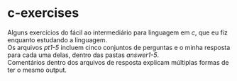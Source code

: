 # c-exercises
Alguns exercícios do fácil ao intermediário para linguagem em *c*, que eu fiz enquanto estudando a linguagem.  
Os arquivos *pt1-5* incluem cinco conjuntos de perguntas e o minha resposta para cada uma delas, dentro das pastas *answer1-5*.  
Comentários dentro dos arquivos de resposta explicam múltiplas formas de ter o mesmo output.  
